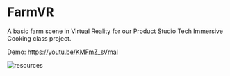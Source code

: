 # FarmVR

A basic farm scene in Virtual Reality for our Product Studio Tech Immersive Cooking class project. 

Demo: https://youtu.be/KMFmZ_sVmaI
        
        
![resources](https://docs.google.com/presentation/d/e/2PACX-1vSTmNCOXBavSOdt7j6ihwsv7tiBxO98EwcgN2ZD25uODH7aydM6e9tg78Sosz_HzwZfAJxR1ZG1-IjG/embed?start=false&loop=false&delayms=3000)
